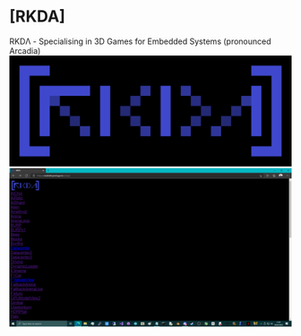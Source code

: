 # [RKDA]
RKDΛ - Specialising in 3D Games for Embedded Systems (pronounced Arcadia)
![RKDΛ](https://github.com/TheMindVirus/RKDA/blob/main/banner.png)
![RKDΛ](https://github.com/TheMindVirus/RKDA/blob/main/screenshot.png)